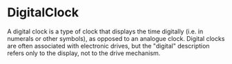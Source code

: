 # DigitalClock
A digital clock is a type of clock that displays the time digitally (i.e. in numerals or other symbols), as opposed to an analogue clock. Digital clocks are often associated with electronic drives, but the "digital" description refers only to the display, not to the drive mechanism.
